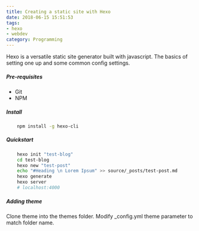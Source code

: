 ```yaml
---
title: Creating a static site with Hexo
date: 2018-06-15 15:51:53
tags: 
- hexo
- webdev
category: Programming
---
```


Hexo is a versatile static site generator built with javascript. The basics of setting one up and some common config settings.

<!--more-->

##### Pre-requisites

* Git 
* NPM

##### Install
```bash
    npm install -g hexo-cli
```

##### Quickstart
```bash
    hexo init "test-blog"
    cd test-blog
    hexo new "test-post"
    echo "#Heading \n Lorem Ipsum" >> source/_posts/test-post.md
    hexo generate
    hexo server
    # localhost:4000
```
##### Adding theme
Clone theme into the themes folder. Modify _config.yml theme parameter to match folder name.
